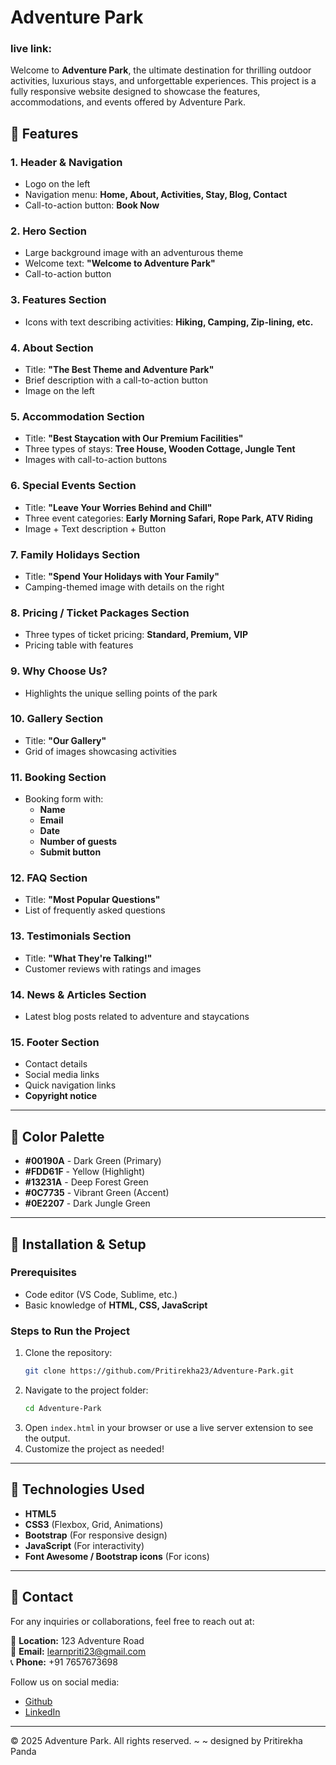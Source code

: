 # Adventure Park
### live link:  

Welcome to **Adventure Park**, the ultimate destination for thrilling outdoor activities, luxurious stays, and unforgettable experiences. This project is a fully responsive website designed to showcase the features, accommodations, and events offered by Adventure Park.

## 🌟 Features

### 1. Header & Navigation
- Logo on the left
- Navigation menu: **Home, About, Activities, Stay, Blog, Contact**
- Call-to-action button: **Book Now**

### 2. Hero Section
- Large background image with an adventurous theme
- Welcome text: **"Welcome to Adventure Park"**
- Call-to-action button

### 3. Features Section
- Icons with text describing activities: **Hiking, Camping, Zip-lining, etc.**

### 4. About Section
- Title: **"The Best Theme and Adventure Park"**
- Brief description with a call-to-action button
- Image on the left

### 5. Accommodation Section
- Title: **"Best Staycation with Our Premium Facilities"**
- Three types of stays: **Tree House, Wooden Cottage, Jungle Tent**
- Images with call-to-action buttons

### 6. Special Events Section
- Title: **"Leave Your Worries Behind and Chill"**
- Three event categories: **Early Morning Safari, Rope Park, ATV Riding**
- Image + Text description + Button

### 7. Family Holidays Section
- Title: **"Spend Your Holidays with Your Family"**
- Camping-themed image with details on the right

### 8. Pricing / Ticket Packages Section
- Three types of ticket pricing: **Standard, Premium, VIP**
- Pricing table with features

### 9. Why Choose Us?
- Highlights the unique selling points of the park

### 10. Gallery Section
- Title: **"Our Gallery"**
- Grid of images showcasing activities

### 11. Booking Section
- Booking form with:
  - **Name**
  - **Email**
  - **Date**
  - **Number of guests**
  - **Submit button**

### 12. FAQ Section
- Title: **"Most Popular Questions"**
- List of frequently asked questions

### 13. Testimonials Section
- Title: **"What They're Talking!"**
- Customer reviews with ratings and images

### 14. News & Articles Section
- Latest blog posts related to adventure and staycations

### 15. Footer Section
- Contact details
- Social media links
- Quick navigation links
- **Copyright notice**

---

## 🎨 Color Palette
- **#00190A** - Dark Green (Primary)
- **#FDD61F** - Yellow (Highlight)
- **#13231A** - Deep Forest Green
- **#0C7735** - Vibrant Green (Accent)
- **#0E2207** - Dark Jungle Green

---

## 🚀 Installation & Setup

### Prerequisites
- Code editor (VS Code, Sublime, etc.)
- Basic knowledge of **HTML, CSS, JavaScript**

### Steps to Run the Project
1. Clone the repository:
   ```bash
   git clone https://github.com/Pritirekha23/Adventure-Park.git
   ```
2. Navigate to the project folder:
   ```bash
   cd Adventure-Park
   ```
3. Open `index.html` in your browser or use a live server extension to see the output.
4. Customize the project as needed!

---

## 📌 Technologies Used
- **HTML5**
- **CSS3** (Flexbox, Grid, Animations)
- **Bootstrap** (For responsive design)
- **JavaScript** (For interactivity)
- **Font Awesome / Bootstrap icons** (For icons)

---

## 📧 Contact
For any inquiries or collaborations, feel free to reach out at:

📍 **Location:** 123 Adventure Road  
📧 **Email:** learnpriti23@gmail.com  
📞 **Phone:** +91 7657673698  

Follow us on social media:

- [Github](https://github.com/Pritirekha23/)
- [LinkedIn](https://www.linkedin.com/in/iampritirekha/)

---

© 2025 Adventure Park. All rights reserved. 
~ ~ designed by Pritirekha Panda